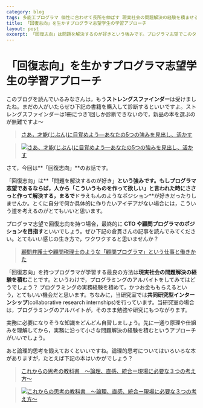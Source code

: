 ```yaml
---
category: blog
tags: 多能工プログラマ 個性に合わせて長所を伸ばす 現実社会の問題解決の経験を積ませる
title: 「回復志向」を生かすプログラマ志望学生の学習アプローチ
layout: post
excerpt: 「回復志向」は問題を解決するのが好きという強みです。プログラマ志望でこのタイプの場合，最終的に CTO や顧問プログラマのポジションを目指すといいでしょう。
---
```

# 「回復志向」を生かすプログラマ志望学生の学習アプローチ

このブログを読んでいるみなさんは，もう**ストレングスファインダー**は受けましたね。まだの人がいたらぜひ下記の書籍を購入して診断するといいですよ。ストレングスファインダーは1冊につき1回しか診断できないので，新品の本を選ぶのが無難ですよ〜

> [さあ，才能(じぶん)に目覚めよう―あなたの5つの強みを見出し、活かす](//www.amazon.co.jp/gp/product/4532149479/ref=as_li_ss_tl?ie=UTF8&camp=247&creative=7399&creativeASIN=4532149479&linkCode=as2&tag=zacky1972-22)

> [![さあ、才能(じぶん)に目覚めよう―あなたの5つの強みを見出し、活かす](//ws-fe.amazon-adsystem.com/widgets/q?_encoding=UTF8&ASIN=4532149479&Format=_SL160_&ID=AsinImage&MarketPlace=JP&ServiceVersion=20070822&WS=1&tag=zacky1972-22)](//www.amazon.co.jp/gp/product/4532149479/ref=as_li_ss_tl?ie=UTF8&camp=247&creative=7399&creativeASIN=4532149479&linkCode=as2&tag=zacky1972-22)


さて，今回は**「回復志向」**のお話です。

「回復志向」は**「問題を解決するのが好き」**という強みです。もしプログラマ志望であるならば，人から「こういうものを作って欲しい」と言われた時にささっと作って解決する，まるで**ドラえもんのようなポジション**が好きだったりしませんか。とくに自分で何か具体的に作りたいアイデアがない場合には，こういう道を考えるのがとてもいいと思います。

プログラマ志望で回復志向を持つ場合，最終的に **CTO や顧問プログラマのポジションを目指す**といいでしょう。ぜひ下記の倉貫さんの記事を読んでみてください。とてもいい感じの生き方で，ワクワクすると思いませんか？

> [顧問弁護士や顧問税理士のような「顧問プログラマ」という仕事と働きかた](http://kuranuki.sonicgarden.jp/2014/04/顧問プログラマ.html)

「回復志向」を持つプログラマが学習する最良の方法は**現実社会の問題解決の経験を積む**ことです。というわけで，プログラミングのアルバイトをしてみてはどうでしょう？ プログラミングの実務経験を積めて，かつお金ももらえるという，とてもいい機会だと思います。ちなみに，当研究室では**共同研究型インターンシップ**(collaborative research internships)を行っています。当研究室の場合は，プログラミングのアルバイトが，そのまま勉強や研究にもつながります。

実務に必要になりそうな知識をどんどん自習しましょう。先に一通り原理や仕組みを理解してから，実務に沿って小さな問題解決の経験を積むというアプローチがいいでしょう。

あと論理的思考を鍛えておくといいですね。論理的思考についてはいろいろな本がありますが，たとえば下記の本はいかがでしょう？

> [これからの思考の教科書　～論理、直感、統合ー現場に必要な３つの考え方～](//www.amazon.co.jp/gp/product/4828415904/ref=as_li_ss_tl?ie=UTF8&camp=247&creative=7399&creativeASIN=4828415904&linkCode=as2&tag=zacky1972-22)

> [![これからの思考の教科書　～論理、直感、統合ー現場に必要な３つの考え方～](//ws-fe.amazon-adsystem.com/widgets/q?_encoding=UTF8&ASIN=4828415904&Format=_SL160_&ID=AsinImage&MarketPlace=JP&ServiceVersion=20070822&WS=1&tag=zacky1972-22)](//www.amazon.co.jp/gp/product/4828415904/ref=as_li_ss_tl?ie=UTF8&camp=247&creative=7399&creativeASIN=4828415904&linkCode=as2&tag=zacky1972-22)

